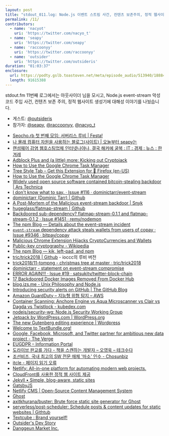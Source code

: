 ```yaml
---
layout: post
title: "stdout_011.log: Node.js 이벤트 스트림 사건, 컨텐츠 보존주의, 정적 웹사이트 생성기 w/ @Outsideris"
permalink: /11/
contributors:
  - name: 'nacyot'
    uri: 'https://twitter.com/nacyo_t'
  - name: 'seapy'
    uri: 'https://twitter.com/seapy'
  - name: 'raccoonyy'
    uri: 'https://twitter.com/raccoonyy'
  - name: 'outsider'
    uri: 'https://twitter.com/outsideris'
duration: "01:03:37"
enclosure:
  url: https://podty.gslb.toastoven.net/meta/episode_audio/513940/188843_1546485904003.mp3
  length: 91615388
---
```


stdout.fm 11번째 로그에서는 아웃사이더 님을 모시고, Node.js event-stream 악성 코드 주입 사건, 컨텐츠 보존 주의, 정적 웹사이트 생성기에 대해성 이야기를 나눴습니다.

* 게스트: [@outsideris][out]
* 참가자: [@seapy][sea], [@raccoonyy][rac], [@nacyo_t][nac]

[sea]: https://twitter.com/seapy
[rac]: https://twitter.com/raccoonyy
[nac]: https://twitter.com/nacyo_t
[out]: https://twitter.com/outsideris

* [Seocho.rb 첫 번째 모임: 서버리스 루비 \| Festa!](https://festa.io/events/183)
* [나 몰래 컴퓨터 자원을 사용하는 블로그(사이트) \| 오늘부터 seapy는](https://blog.iamseapy.com/archives/827)
* [랜섬웨어 감염 웹호스팅업체 인터넷나야나, 결국 해커에 굴복 : IT : 경제 : 뉴스 : 한겨레](http://www.hani.co.kr/arti/economy/it/798812.html)
* [Adblock Plus and (a little) more: Kicking out Cryptojack](https://adblockplus.org/blog/kicking-out-cryptojack)
* [How to Use the Google Chrome Task Manager](https://www.lifewire.com/google-chrome-task-manager-4103619)
* [Tree Style Tab – Get this Extension for 🦊 Firefox (en-US)](https://addons.mozilla.org/en-US/firefox/addon/tree-style-tab/)
* [How to Use the Google Chrome Task Manager](https://www.lifewire.com/google-chrome-task-manager-4103619)
* [Widely used open source software contained bitcoin-stealing backdoor \| Ars Technica](https://arstechnica.com/information-technology/2018/11/hacker-backdoors-widely-used-open-source-software-to-steal-bitcoin/)
* [I don't know what to say. · Issue #116 · dominictarr/event-stream](https://github.com/dominictarr/event-stream/issues/116)
* [dominictarr (Dominic Tarr) \| Github](https://github.com/dominictarr)
* [A Post-Mortem of the Malicious event-stream backdoor \| Snyk](https://snyk.io/blog/a-post-mortem-of-the-malicious-event-stream-backdoor)
* [hugeglass/flatmap-stream \| Github](https://github.com/hugeglass/flatmap-stream)
* [Backdoored sub-dependency? flatmap-stream-0.1.1 and flatmap-stream-0.1.2 · Issue #1451 · remy/nodemon](https://github.com/remy/nodemon/issues/1451)
* [The npm Blog — Details about the event-stream incident](https://blog.npmjs.org/post/180565383195/details-about-the-event-stream-incident)
* [`event-stream` dependency attack steals wallets from users of copay · Issue #9346 · bitpay/copay](https://github.com/bitpay/copay/issues/9346#issuecomment-441827353)
* [Malicious Chrome Extension Hijacks CryptoCurrencies and Wallets](https://thehackernews.com/2014/04/malicious-chrome-extension-hijacks.html)
* [Public-key cryptography - Wikipedia](https://en.wikipedia.org/wiki/Public-key_cryptography)
* [The npm Blog — kik, left-pad, and npm](https://blog.npmjs.org/post/141577284765/kik-left-pad-and-npm)
* [tric/trick2018 \| Github](https://github.com/tric/trick2018) - ioccc의 루비 버전
* [trick2018/11-tompng - christmas tree at master · tric/trick2018](https://github.com/tric/trick2018/tree/master/11-tompng)
* [dominictarr - statement on event-stream compromise](https://gist.github.com/dominictarr/9fd9c1024c94592bc7268d36b8d83b3a)
* [ERROR AGAIN!!! · Issue #19 · satsukitv/twitter-block-chain](https://github.com/satsukitv/twitter-block-chain/issues/19)
* [17 Backdoored Docker Images Removed From Docker Hub](https://www.bleepingcomputer.com/news/security/17-backdoored-docker-images-removed-from-docker-hub/)
* [blog.izs.me - Unix Philosophy and Node.js](https://blog.izs.me/2013/04/unix-philosophy-and-nodejs)
* [Introducing security alerts on GitHub \| The GitHub Blog](https://blog.github.com/2017-11-16-introducing-security-alerts-on-github/)
* [Amazon GuardDuty – 지능형 위협 탐지 – AWS](https://aws.amazon.com/ko/guardduty/)
* [Container Scanning: Anchore Engine vs Aqua Microscanner vs Clair vs Dagda vs Twistlock - kubedex.com](https://kubedex.com/container-scanning/)
* [nodejs/security-wg: Node.js Security Working Group](https://github.com/nodejs/security-wg)
* [Jetpack by WordPress.com \| WordPress.org](https://wordpress.org/plugins/jetpack/)
* [The new Gutenberg editing experience \| Wordpress](https://wordpress.org/gutenberg/)
* [Welcome to TextBundle.org!](http://textbundle.org/)
* [Google, Facebook, Microsoft, and Twitter partner for ambitious new data project - The Verge](https://www.theverge.com/2018/7/20/17589246/data-transfer-project-google-facebook-microsoft-twitter)
* [EUGDPR – Information Portal](https://eugdpr.org/)
* [도라이브 판교를 가다 - 책을 스캔하는 개발자 – 오영욱 – 테크수다](https://www.techsuda.com/archives/6145)
* [조선비즈, 국내 최고의 SW 전문 매체 '마소' 인수 - Chosunbiz](http://biz.chosun.com/site/data/html_dir/2016/03/23/2016032301651.html)
* [itcle - 페이지 읽기 오류](http://www.itcle.com/)
* [Netlify: All-in-one platform for automating modern web projects.](https://www.netlify.com/)
* [CloudFront를 사용한 정적 웹 사이트 제공](https://aws.amazon.com/ko/premiumsupport/knowledge-center/cloudfront-serve-static-website/)
* [Jekyll • Simple, blog-aware, static sites](https://jekyllrb.com/)
* [GatsbyJS](https://www.gatsbyjs.org/)
* [Netlify CMS \| Open-Source Content Management System](https://www.netlifycms.org/)
* [Ghost](https://ghost.org/ko/)
* [axitkhurana/buster: Brute force static site generator for Ghost](https://github.com/axitkhurana/buster)
* [serverless/post-scheduler: Schedule posts & content updates for static websites \| Githtub](https://github.com/serverless/post-scheduler/)
* [Textcube : Brand yourself!](http://www.textcube.org/)
* [Outsider's Dev Story](https://blog.outsider.ne.kr/)
* [Danggeun Market Inc.](http://team.daangn.com/)
